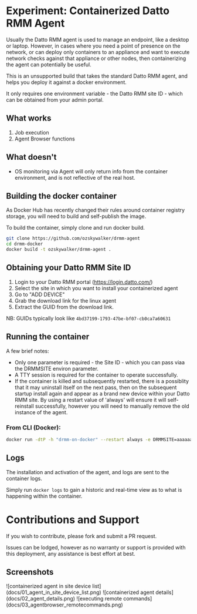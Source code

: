# Experiment: Containerized Datto RMM Agent

Usually the Datto RMM agent is used to manage an endpoint, like a desktop or laptop.  However, in cases where you need a point of presence on the network, or can deploy only containers to an appliance and want to execute network checks against that appliance or other nodes, then containerizing the agent can potentially be useful.

This is an unsupported build that takes the standard Datto RMM agent, and helps you deploy it against a docker environment.

It only requires one environment variable - the Datto RMM site ID - which can be obtained from your admin portal.

## What works

1. Job execution
2. Agent Browser functions

## What doesn't

* OS monitoring via Agent will only return info from the container environment, and is not reflective of the real host. 

## Building the docker container

As Docker Hub has recently changed their rules around container registry storage, you will need to build and self-publish the image.

To build the container, simply clone and run docker build.

```bash
git clone https://github.com/ozskywalker/drmm-agent
cd drmm-docker
docker build -t ozskywalker/drmm-agent .
```

## Obtaining your Datto RMM Site ID

1. Login to your Datto RMM portal (https://login.datto.com/)
2. Select the site in which you want to install your containerized agent
3. Go to "ADD DEVICE"
4. Grab the download link for the linux agent
5. Extract the GUID from the download link.

NB: GUIDs typically look like `4bd37199-1793-47be-bf07-cb0ca7a60631`

## Running the container

A few brief notes:

* Only one parameter is required - the Site ID - which you can pass viaa the DRMMSITE environ parameter.
* A TTY session is required for the container to operate successfully.
* If the container is killed and subsequently restarted, there is a possiblity that it may  uninstall itself on the next pass, then on the subsequent startup install again and appear as a brand new device within your Datto RMM site.   By using a restart value of 'always' will ensure it will self-reinstall successfully, however you will need to manually remove the old instance of the agent.

### From CLI (Docker):

```bash
docker run -dtP -h "drmm-on-docker" --restart always -e DRMMSITE=aaaaaaaa-bbbb-cccc-dddd-eeeeeeeeeeee ozskywalker/drmm-agent
```

## Logs

The installation and activation of the agent, and logs are sent to the container logs.

Simply run `docker logs` to gain a historic and real-time view as to what is happening within the container.

# Contributions and Support

If you wish to contribute, please fork and submit a PR request.

Issues can be lodged, however as no warranty or support is provided with this deployment, any assistance is best effort at best.

## Screenshots

![containerized agent in site device list] (docs/01_agent_in_site_device_list.png)
![containerized agent details] (docs/02_agent_details.png)
![executing remote commands] (docs/03_agentbrowser_remotecommands.png)